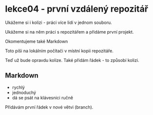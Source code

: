 ﻿# lekce04 - první vzdálený repozitář

Ukážeme si i kolizi - práci více lidí v jednom souboru.

Ukážeme si na něm práci s repozitářem a přidáme první projekt.

Okomentujeme také Markdown

Toto píši na lokálním počítači v místní kopii repozitáře.


Teď už bude opravdu kolize. Také přidám řádek - to způsobí kolizi.


## Markdown
- rychlý
- jednoduchý
- dá se psát na klávesnici ručně

Přidávám první řádek v nové větvi (branch).
